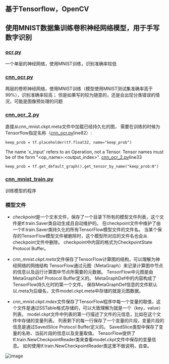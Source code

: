 ## 基于Tensorflow，OpenCV
## 使用MNIST数据集训练卷积神经网络模型，用于手写数字识别

### [ocr.py](https://github.com/legendjack/-_CNN_MNIST/blob/master/ocr.py)
一个单层的神经网络，使用MNIST训练，识别准确率较低

### [cnn_ocr.py](https://github.com/legendjack/-_CNN_MNIST/blob/master/cnn_ocr.py)
两层的卷积神经网络，使用MNIST训练（模型使用MNIST测试集准确率高于99%），识别准确率较高；
但是如果写的较为随意的，还是会出现分类错误的情况，可能是图像预处理的问题

### [cnn_ocr_2.py](https://github.com/legendjack/-_CNN_MNIST/blob/master/cnn_ocr_2.py)
直接从cnn_mnist.ckpt.meta文件中加载已经持久化的图，
需要在训练的时候为Tensorflow指定名称（[cnn_ocr.py](https://github.com/legendjack/-_CNN_MNIST/blob/master/cnn_ocr.py)line82）: 
```
keep_prob = tf.placeholder(tf.float32, name="keep_prob")
```
The name 'x_input' refers to an Operation, not a Tensor.
Tensor names must be of the form "<op_name>:<output_index>".
[cnn_ocr_2.py](https://github.com/legendjack/-_CNN_MNIST/blob/master/cnn_ocr_2.py)line33
```
keep_prob = tf.get_default_graph().get_tensor_by_name("keep_prob:0")
```


### [cnn_mnist_train.py](https://github.com/legendjack/-_CNN_MNIST/blob/master/cnn_mnist_train.py)
训练模型的程序

### 模型文件
- *checkpoint*是一个文本文件，保存了一个目录下所有的模型文件列表，这个文件是tf.train.Saver类自动生成且自动维护的。
在checkpoint文件中维护了由一个tf.train.Saver类持久化的所有TensorFlow模型文件的文件名。
当某个保存的TensorFlow模型文件被删除时，这个模型所对应的文件名也会从checkpoint文件中删除。
checkpoint中内容的格式为CheckpointState Protocol Buffer。

- *cnn_mnist.ckpt.meta*文件保存了TensorFlow计算图的结构，可以理解为神经网络的网络结构
TensorFlow通过元图（MetaGraph）来记录计算图中节点的信息以及运行计算图中节点所需要的元数据。
TensorFlow中元图是由MetaGraphDef Protocol Buffer定义的。
MetaGraphDef中的内容构成了TensorFlow持久化时的第一个文件。
保存MetaGraphDef信息的文件默认以.meta为后缀名，文件model.ckpt.meta中存储的就是元图数据。

- *cnn_mnist.ckpt.index*文件保存了TensorFlow程序中每一个变量的取值，这个文件是通过SSTable格式存储的，可以大致理解为就是一个（key，value）列表。
model.ckpt文件中列表的第一行描述了文件的元信息，比如在这个文件中存储的变量列表。
列表剩下的每一行保存了一个变量的片段，变量片段的信息是通过SavedSlice Protocol Buffer定义的。
SavedSlice类型中保存了变量的名称、当前片段的信息以及变量取值。
TensorFlow提供了tf.train.NewCheckpointReader类来查看model.ckpt文件中保存的变量信息。
如何使用tf.train.NewCheckpointReader类这里不做说明，自查。

![image](https://github.com/legendjack/-_CNN_MNIST/blob/master/0.jpg?raw=true)
